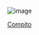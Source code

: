 ![image](https://user-images.githubusercontent.com/63038410/146672468-4384e78e-1e37-4d97-8688-d972bd55e2f6.png)

[Compito](https://classroom.google.com/u/2/c/NDMyODE2MzMxNzky/a/NDQwMzUxMDI3ODU2/details)
